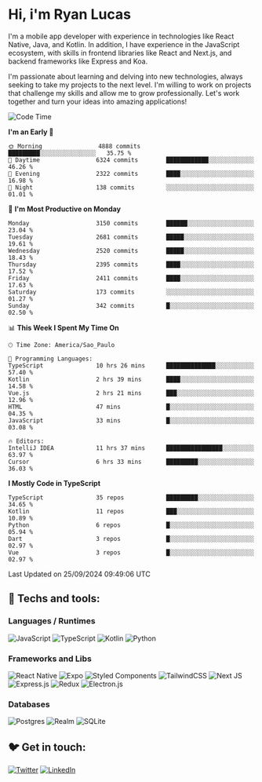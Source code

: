 # Hi, i'm Ryan Lucas

I'm a mobile app developer with experience in technologies like React Native, Java, and Kotlin.
In addition, I have experience in the JavaScript ecosystem, with skills in frontend libraries like React and Next.js, and backend frameworks like Express and Koa.

I'm passionate about learning and delving into new technologies, always seeking to take my projects to the next level. I'm willing to work on projects that challenge my skills and allow me to grow professionally. Let's work together and turn your ideas into amazing applications!


<!--START_SECTION:waka-->
![Code Time](http://img.shields.io/badge/Code%20Time-586%20hrs%2015%20mins-blue)

**I'm an Early 🐤** 

```text
🌞 Morning                4888 commits        █████████░░░░░░░░░░░░░░░░   35.75 % 
🌆 Daytime                6324 commits        ████████████░░░░░░░░░░░░░   46.26 % 
🌃 Evening                2322 commits        ████░░░░░░░░░░░░░░░░░░░░░   16.98 % 
🌙 Night                  138 commits         ░░░░░░░░░░░░░░░░░░░░░░░░░   01.01 % 
```
📅 **I'm Most Productive on Monday** 

```text
Monday                   3150 commits        ██████░░░░░░░░░░░░░░░░░░░   23.04 % 
Tuesday                  2681 commits        █████░░░░░░░░░░░░░░░░░░░░   19.61 % 
Wednesday                2520 commits        █████░░░░░░░░░░░░░░░░░░░░   18.43 % 
Thursday                 2395 commits        ████░░░░░░░░░░░░░░░░░░░░░   17.52 % 
Friday                   2411 commits        ████░░░░░░░░░░░░░░░░░░░░░   17.63 % 
Saturday                 173 commits         ░░░░░░░░░░░░░░░░░░░░░░░░░   01.27 % 
Sunday                   342 commits         █░░░░░░░░░░░░░░░░░░░░░░░░   02.50 % 
```


📊 **This Week I Spent My Time On** 

```text
🕑︎ Time Zone: America/Sao_Paulo

💬 Programming Languages: 
TypeScript               10 hrs 26 mins      ██████████████░░░░░░░░░░░   57.40 % 
Kotlin                   2 hrs 39 mins       ████░░░░░░░░░░░░░░░░░░░░░   14.58 % 
Vue.js                   2 hrs 21 mins       ███░░░░░░░░░░░░░░░░░░░░░░   12.96 % 
HTML                     47 mins             █░░░░░░░░░░░░░░░░░░░░░░░░   04.35 % 
JavaScript               33 mins             █░░░░░░░░░░░░░░░░░░░░░░░░   03.08 % 

🔥 Editors: 
IntelliJ IDEA            11 hrs 37 mins      ████████████████░░░░░░░░░   63.97 % 
Cursor                   6 hrs 33 mins       █████████░░░░░░░░░░░░░░░░   36.03 % 
```

**I Mostly Code in TypeScript** 

```text
TypeScript               35 repos            █████████░░░░░░░░░░░░░░░░   34.65 % 
Kotlin                   11 repos            ███░░░░░░░░░░░░░░░░░░░░░░   10.89 % 
Python                   6 repos             █░░░░░░░░░░░░░░░░░░░░░░░░   05.94 % 
Dart                     3 repos             █░░░░░░░░░░░░░░░░░░░░░░░░   02.97 % 
Vue                      3 repos             █░░░░░░░░░░░░░░░░░░░░░░░░   02.97 % 
```




 Last Updated on 25/09/2024 09:49:06 UTC
<!--END_SECTION:waka-->

## 🔧 Techs and tools: 

### Languages / Runtimes
![JavaScript](https://img.shields.io/badge/javascript-%23323330.svg?style=for-the-badge&logo=javascript&logoColor=%23F7DF1E)
![TypeScript](https://img.shields.io/badge/typescript-%23007ACC.svg?style=for-the-badge&logo=typescript&logoColor=white)
![Kotlin](https://img.shields.io/badge/kotlin-%230095D5.svg?style=for-the-badge&logo=kotlin&logoColor=white) ![Python](https://img.shields.io/badge/python-3670A0?style=for-the-badge&logo=python&logoColor=ffdd54)

### Frameworks and Libs
![React Native](https://img.shields.io/badge/react_native-%2320232a.svg?style=for-the-badge&logo=react&logoColor=%2361DAFB)
![Expo](https://img.shields.io/badge/expo-1C1E24?style=for-the-badge&logo=expo&logoColor=#D04A37)
![Styled Components](https://img.shields.io/badge/styled--components-DB7093?style=for-the-badge&logo=styled-components&logoColor=white)
![TailwindCSS](https://img.shields.io/badge/tailwindcss-%2338B2AC.svg?style=for-the-badge&logo=tailwind-css&logoColor=white)
![Next JS](https://img.shields.io/badge/Next-black?style=for-the-badge&logo=next.js&logoColor=white)
![Express.js](https://img.shields.io/badge/express.js-%23404d59.svg?style=for-the-badge&logo=express&logoColor=%2361DAFB)
![Redux](https://img.shields.io/badge/redux-%23593d88.svg?style=for-the-badge&logo=redux&logoColor=white)
![Electron.js](https://img.shields.io/badge/Electron-191970?style=for-the-badge&logo=Electron&logoColor=white)

### Databases
![Postgres](https://img.shields.io/badge/postgres-%23316192.svg?style=for-the-badge&logo=postgresql&logoColor=white)
![Realm](https://img.shields.io/badge/Realm-39477F?style=for-the-badge&logo=realm&logoColor=white)
![SQLite](https://img.shields.io/badge/sqlite-%2307405e.svg?style=for-the-badge&logo=sqlite&logoColor=white)

## 🐦 Get in touch:

[![Twitter](https://img.shields.io/badge/Twitter-%231DA1F2.svg?style=for-the-badge&logo=Twitter&logoColor=white)](https://twitter.com/ryangst_)
[![LinkedIn](https://img.shields.io/badge/linkedin-%230077B5.svg?style=for-the-badge&logo=linkedin&logoColor=white)](https://www.linkedin.com/in/ryan-lucas-machado/)
